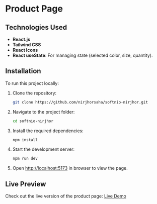 # Product Page

## Technologies Used
- **React.js**
- **Tailwind CSS**
- **React Icons**
- **React useState**: For managing state (selected color, size, quantity).

## Installation

To run this project locally:

1. Clone the repository:
   ```bash
   git clone https://github.com/nirjhorsaha/softnio-nirjhor.git
   ```

2. Navigate to the project folder:
   ```bash
   cd softnio-nirjhor
   ```

3. Install the required dependencies:
   ```bash
   npm install
   ```

4. Start the development server:
   ```bash
   npm run dev
   ```

5. Open [http://localhost:5173](http://localhost:5173) in browser to view the page.

## Live Preview

Check out the live version of the product page: [Live Demo](<live-link>)
